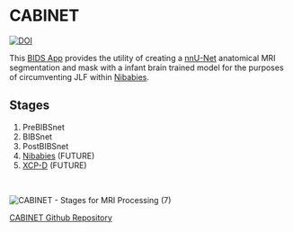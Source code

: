 # CABINET

[![DOI](https://zenodo.org/badge/DOI/10.5281/zenodo.7843888.svg)](https://doi.org/10.5281/zenodo.7843888)

This [BIDS App](https://bids-apps.neuroimaging.io/about/) provides the utility of creating a [nnU-Net](https://github.com/MIC-DKFZ/nnUNet) anatomical MRI segmentation and mask with a infant brain trained model for the purposes of circumventing JLF within [Nibabies](https://nibabies.readthedocs.io/en/latest/index.html). 

## Stages

1. PreBIBSnet
2. BIBSnet
3. PostBIBSnet
4. [Nibabies](https://nibabies.readthedocs.io/en/latest/index.html) (FUTURE)
5. [XCP-D](https://xcp-d.readthedocs.io/en/latest/) (FUTURE)

<br />

![CABINET - Stages for MRI Processing (7)](https://user-images.githubusercontent.com/102316699/229221731-80537a22-9fb6-4dd4-96ee-6f5ad8ff012a.png)

[CABINET Github Repository](https://github.com/DCAN-Labs/CABINET)
